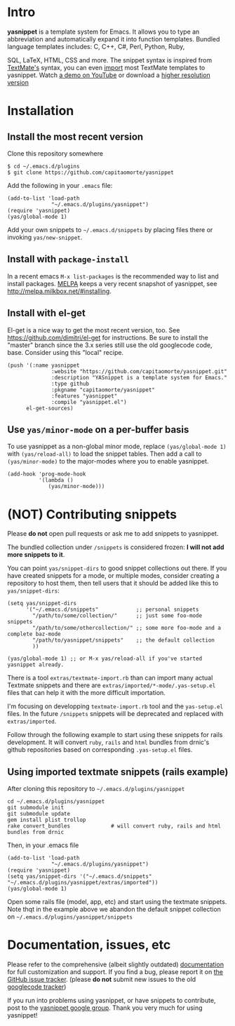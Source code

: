 # Intro

**yasnippet** is a template system for Emacs. It allows you to type an
abbreviation and automatically expand it into function
templates. Bundled language templates includes: C, C++, C#, Perl,
Python, Ruby,

SQL, LaTeX, HTML, CSS and more. The snippet syntax is inspired from
[TextMate's][textmate-snippets] syntax, you can even
[import][import-docs] most TextMate templates to yasnippet. Watch
[a demo on YouTube][youtube-demo] or download a
[higher resolution version][high-res-demo]

[textmate-snippets]: http://manual.macromates.com/en/snippets
[import-docs]: http://yasnippet.googlecode.com/svn/trunk/doc/snippet-development.html#importing-textmate-snippets
[youtube-demo]: http://www.youtube.com/watch?v=ZCGmZK4V7Sg
[high-res-demo]: http://yasnippet.googlecode.com/files/yas_demo.avi

# Installation

## Install the most recent version

Clone this repository somewhere

    $ cd ~/.emacs.d/plugins
    $ git clone https://github.com/capitaomorte/yasnippet

Add the following in your `.emacs` file:

    (add-to-list 'load-path
                  "~/.emacs.d/plugins/yasnippet")
    (require 'yasnippet)
    (yas/global-mode 1)

Add your own snippets to `~/.emacs.d/snippets` by placing files there or invoking `yas/new-snippet`.


## Install with `package-install`

In a recent emacs `M-x list-packages` is the recommended way to list and install packages. 
[MELPA][melpa] keeps a very recent snapshot of yasnippet, see http://melpa.milkbox.net/#installing.

## Install with el-get

El-get is a nice way to get the most recent version, too. See
https://github.com/dimitri/el-get for instructions. Be sure to install the
"master" branch since the 3.x series still use the old googlecode code, base.
Consider using this "local" recipe.

    (push '(:name yasnippet
                  :website "https://github.com/capitaomorte/yasnippet.git"
                  :description "YASnippet is a template system for Emacs."
                  :type github
                  :pkgname "capitaomorte/yasnippet"
                  :features "yasnippet"
                  :compile "yasnippet.el")
          el-get-sources)

## Use `yas/minor-mode` on a per-buffer basis

To use yasnippet as a non-global minor mode, replace `(yas/global-mode 1)` with
`(yas/reload-all)` to load the snippet tables. Then add a call to
`(yas/minor-mode)` to the major-modes where you to enable yasnippet.

    (add-hook 'prog-mode-hook
              '(lambda ()
                 (yas/minor-mode)))

# (NOT) Contributing snippets

Please **do not** open pull requests or ask me to add snippets to
yasnippet.

The bundled collection under `/snippets` is considered frozen: **I
will not add more snippets to it**.

You can point `yas/snippet-dirs` to good snippet collections out
there. If you have created snippets for a mode, or multiple modes,
consider creating a repository to host them, then tell users that it
should be added like this to `yas/snippet-dirs`:

    (setq yas/snippet-dirs
          '("~/.emacs.d/snippets"            ;; personal snippets
            "/path/to/some/collection/"      ;; just some foo-mode snippets
            "/path/to/some/othercollection/" ;; some more foo-mode and a complete baz-mode
            "/path/to/yasnippet/snippets"    ;; the default collection
            ))

    (yas/global-mode 1) ;; or M-x yas/reload-all if you've started yasnippet already.


There is a tool `extras/textmate-import.rb` than can import many
actual Textmate snippets and there are
`extras/imported/*-mode/.yas-setup.el` files that can help it with the
more difficult importation.

I'm focusing on developping `textmate-import.rb` tool and the
`yas-setup.el` files. In the future `/snippets` snippets will be
deprecated and replaced with `extras/imported`.

Follow through the following example to start using these snippets for
rails development. It will convert `ruby`, `rails` and `html` bundles
from drnic's github repositories based on corresponding
`.yas-setup.el` files.

## Using imported textmate snippets (rails example)

After cloning this repository to `~/.emacs.d/plugins/yasnippet`

    cd ~/.emacs.d/plugins/yasnippet
    git submodule init
    git submodule update
    gem install plist trollop
    rake convert_bundles             # will convert ruby, rails and html bundles from drnic

Then, in your .emacs file

    (add-to-list 'load-path
                  "~/.emacs.d/plugins/yasnippet")
    (require 'yasnippet)
    (setq yas/snippet-dirs '("~/.emacs.d/snippets" "~/.emacs.d/plugins/yasnippet/extras/imported"))
    (yas/global-mode 1)

Open some rails file (model, app, etc) and start using the textmate snippets.
Note thqt in the example above we abandon the default snippet collection on
`~/.emacs.d/plugins/yasnippet/snippets`

# Documentation, issues, etc

Please refer to the comprehensive (albeit slightly outdated)
[documentation][docs] for full customization
and support.  If you find a bug, please report it on
[the GitHub issue tracker][issues].  (please **do not** submit new issues to the old
[googlecode tracker][googlecode tracker])

If you run into problems using yasnippet, or have snippets to contribute, post
to the [yasnippet google group][forum]. Thank you very much for using yasnippet!

[docs]: http://capitaomorte.github.com/yasnippet/
[issues]: https://github.com/capitaomorte/yasnippet/issues
[googlecode tracker]: http://code.google.com/p/yasnippet/issues/list
[forum]: http://groups.google.com/group/smart-snippet
[melpa]: http://melpa.milkbox.net/
